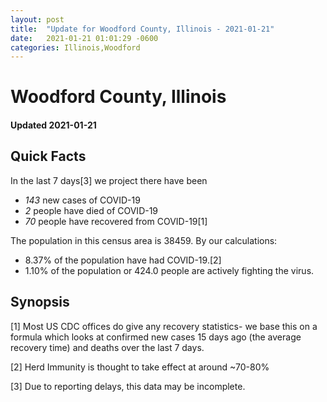 ```yaml
---
layout: post
title:  "Update for Woodford County, Illinois - 2021-01-21"
date:   2021-01-21 01:01:29 -0600
categories: Illinois,Woodford
---
```


# Woodford County, Illinois
#### Updated 2021-01-21

## Quick Facts

In the last 7 days[3] we project there have been
- *143* new cases of COVID-19
- *2* people have died of COVID-19
- *70* people have recovered from COVID-19[1]

The population in this census area is 38459. By our calculations:
- 8.37% of the population have had COVID-19.[2]
- 1.10% of the population or 424.0 people are actively fighting the virus.

## Synopsis




[1] Most US CDC offices do give any recovery statistics- we base this on a formula which looks at confirmed new cases
15 days ago (the average recovery time) and deaths over the last 7 days.

[2] Herd Immunity is thought to take effect at around ~70-80%

[3] Due to reporting delays, this data may be incomplete.
 
    